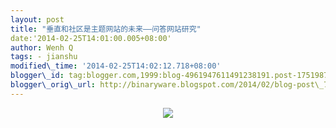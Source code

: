 ```yaml
--- 
layout: post 
title: "垂直和社区是主题网站的未来——问答网站研究" 
date:'2014-02-25T14:01:00.005+08:00' 
author: Wenh Q
tags: - jianshu
modified\_time: '2014-02-25T14:02:12.718+08:00' 
blogger\_id: tag:blogger.com,1999:blog-4961947611491238191.post-1751987823345545033
blogger\_orig\_url: http://binaryware.blogspot.com/2014/02/blog-post\_788.html
---
```

<div class="separator" style="clear: both; text-align: center;">

[![](http://prod-jianshu-cwb.b0.upaiyun.com/notes/images/98447/weibo/image_1ae21bb0138c.jpeg)](http://jianshu.io/p/df505438d306)

</div>




